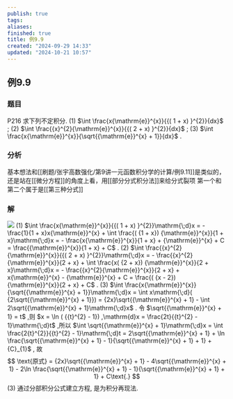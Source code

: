 ```yaml
---
publish: true
tags: 
aliases: 
finished: true
title: 例9.9
created: "2024-09-29 14:33"
updated: "2024-10-21 10:57"
---
```

## 例9.9
### 题目
P216 求下列不定积分.
(1) $\int \frac{x{\mathrm{e}}^{x}}{{( 1 + x) }^{2}}{dx}$ ; 
(2) $\int \frac{{x}^{2}{\mathrm{e}}^{x}}{{( 2 + x) }^{2}}{dx}$ ;
(3) $\int \frac{x{\mathrm{e}}^{x}}{\sqrt{{\mathrm{e}}^{x} + 1}}{dx}$ .
### 分析
基本想法和[[刷题/张宇高数强化/第9讲一元函数积分学的计算/例9.11]]是类似的，还是站在[[微分方程]]的角度上看，用[[部分分式积分法]]来给分式裂项
第一个和第二个属于是[[第三种分式]]
### 解
![](https://img.hwenyi.live/202410212042950.webp)
(1) $\int \frac{x{\mathrm{e}}^{x}}{{( 1 + x) }^{2}}\mathrm{\;d}x = - \frac{1}{1 + x}x{\mathrm{e}}^{x} + \int \frac{( {1 + x}) {\mathrm{e}}^{x}}{1 + x}\mathrm{\;d}x = - \frac{x{\mathrm{e}}^{x}}{1 + x} + {\mathrm{e}}^{x} + C = \frac{{\mathrm{e}}^{x}}{1 + x} + C$ .
(2) $\int \frac{{x}^{2}{\mathrm{e}}^{x}}{{( 2 + x) }^{2}}\mathrm{\;d}x = - \frac{{x}^{2}{\mathrm{e}}^{x}}{2 + x} + \int \frac{x( {2 + x}) {\mathrm{e}}^{x}}{2 + x}\mathrm{\;d}x = - \frac{{x}^{2}{\mathrm{e}}^{x}}{2 + x} + x{\mathrm{e}}^{x} - {\mathrm{e}}^{x} + C = \frac{( {x - 2}) {\mathrm{e}}^{x}}{2 + x} + C$ .
(3) $\int \frac{x{\mathrm{e}}^{x}}{\sqrt{{\mathrm{e}}^{x} + 1}}\mathrm{\;d}x = \int x\mathrm{\;d}( {2\sqrt{{\mathrm{e}}^{x} + 1}}) = {2x}\sqrt{{\mathrm{e}}^{x} + 1} - \int 2\sqrt{{\mathrm{e}}^{x} + 1}\mathrm{\;d}x$ .
令 $\sqrt{{\mathrm{e}}^{x} + 1} = t$ ,则 $x = \ln ( {{t}^{2} - 1}) ,\mathrm{d}x = \frac{2t}{{t}^{2} - 1}\mathrm{\;d}t$ ,所以 $\int \sqrt{{\mathrm{e}}^{x} + 1}\mathrm{\;d}x = \int \frac{2{t}^{2}}{{t}^{2} - 1}\mathrm{\;d}t = 2\sqrt{{\mathrm{e}}^{x} + 1} + \ln \frac{\sqrt{{\mathrm{e}}^{x} + 1} - 1}{\sqrt{{\mathrm{e}}^{x} + 1} + 1} + {C}_{1}$ ,
故
$$
\text{原式} = {2x}\sqrt{{\mathrm{e}}^{x} + 1} - 4\sqrt{{\mathrm{e}}^{x} + 1} - 2\ln \frac{\sqrt{{\mathrm{e}}^{x} + 1} - 1}{\sqrt{{\mathrm{e}}^{x} + 1} + 1} + C\text{.}
$$
(3) 通过分部积分公式建立方程, 是为积分再现法.


